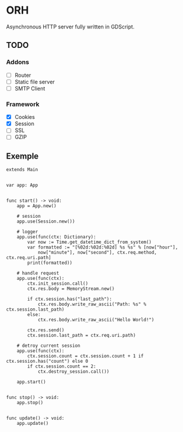 # ORH

Asynchronous HTTP server fully written in GDScript.

## TODO

### Addons
- [ ] Router
- [ ] Static file server
- [ ] SMTP Client

### Framework
- [X] Cookies
- [X] Session
- [ ] SSL
- [ ] GZIP

## Exemple
```gdscript
extends Main


var app: App


func start() -> void:
    app = App.new()

    # session
    app.use(Session.new())

    # logger
    app.use(func(ctx: Dictionary):
        var now := Time.get_datetime_dict_from_system()
        var formatted := "[%02d:%02d:%02d] %s %s" % [now["hour"],
            now["minute"], now["second"], ctx.req.method, ctx.req.uri.path]
        print(formatted))

    # handle request
    app.use(func(ctx):
        ctx.init_session.call()
        ctx.res.body = MemoryStream.new()

        if ctx.session.has("last_path"):
            ctx.res.body.write_raw_ascii("Path: %s" % ctx.session.last_path)
        else:
            ctx.res.body.write_raw_ascii("Hello World!")

        ctx.res.send()
        ctx.session.last_path = ctx.req.uri.path)

    # detroy current session
    app.use(func(ctx):
        ctx.session.count = ctx.session.count + 1 if ctx.session.has("count") else 0
        if ctx.session.count == 2:
            ctx.destroy_session.call())

    app.start()


func stop() -> void:
    app.stop()


func update() -> void:
    app.update()

```
